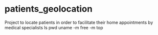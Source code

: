 # patients_geolocation
Project to locate patients in order to facilitate their home appointments by medical specialists
ls
pwd
uname -m
free -m
top
